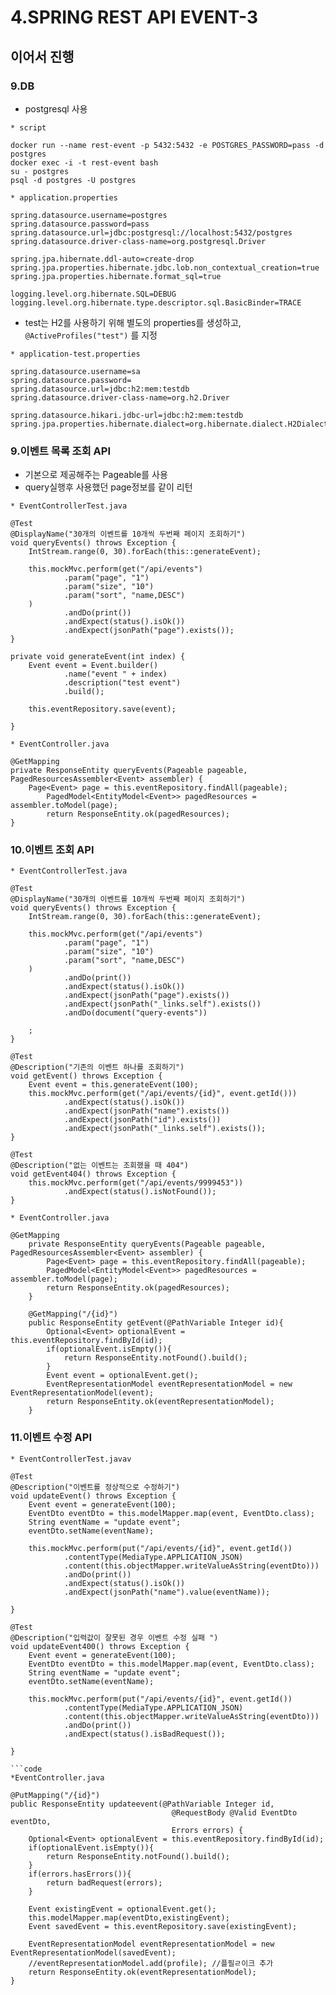 # 4.SPRING REST API EVENT-3

## 이어서 진행

### 9.DB

- postgresql 사용

```code
* script

docker run --name rest-event -p 5432:5432 -e POSTGRES_PASSWORD=pass -d postgres
docker exec -i -t rest-event bash 
su - postgres
psql -d postgres -U postgres
```

```code
* application.properties

spring.datasource.username=postgres
spring.datasource.password=pass
spring.datasource.url=jdbc:postgresql://localhost:5432/postgres
spring.datasource.driver-class-name=org.postgresql.Driver

spring.jpa.hibernate.ddl-auto=create-drop
spring.jpa.properties.hibernate.jdbc.lob.non_contextual_creation=true
spring.jpa.properties.hibernate.format_sql=true

logging.level.org.hibernate.SQL=DEBUG
logging.level.org.hibernate.type.descriptor.sql.BasicBinder=TRACE
```

- test는 H2를 사용하기 위해 별도의 properties를 생성하고,  
  `@ActiveProfiles("test")` 를 지정 

```code
* application-test.properties

spring.datasource.username=sa
spring.datasource.password=
spring.datasource.url=jdbc:h2:mem:testdb
spring.datasource.driver-class-name=org.h2.Driver

spring.datasource.hikari.jdbc-url=jdbc:h2:mem:testdb
spring.jpa.properties.hibernate.dialect=org.hibernate.dialect.H2Dialect
```

### 9.이벤트 목록 조회 API

- 기본으로 제공해주는 Pageable를 사용
- query실행후 사용했던 page정보를 같이 리턴

```code
* EventControllerTest.java

@Test
@DisplayName("30개의 이벤트를 10개씩 두번째 페이지 조회하기")
void queryEvents() throws Exception {
    IntStream.range(0, 30).forEach(this::generateEvent);

    this.mockMvc.perform(get("/api/events")
            .param("page", "1")
            .param("size", "10")
            .param("sort", "name,DESC")
    )
            .andDo(print())
            .andExpect(status().isOk())
            .andExpect(jsonPath("page").exists());
}

private void generateEvent(int index) {
    Event event = Event.builder()
            .name("event " + index)
            .description("test event")
            .build();

    this.eventRepository.save(event);

}
```

```code
* EventController.java

@GetMapping
private ResponseEntity queryEvents(Pageable pageable, PagedResourcesAssembler<Event> assembler) {
    Page<Event> page = this.eventRepository.findAll(pageable);
        PagedModel<EntityModel<Event>> pagedResources = assembler.toModel(page);
        return ResponseEntity.ok(pagedResources);
}
```

### 10.이벤트 조회 API

```code
* EventControllerTest.java

@Test
@DisplayName("30개의 이벤트를 10개씩 두번째 페이지 조회하기")
void queryEvents() throws Exception {
    IntStream.range(0, 30).forEach(this::generateEvent);

    this.mockMvc.perform(get("/api/events")
            .param("page", "1")
            .param("size", "10")
            .param("sort", "name,DESC")
    )
            .andDo(print())
            .andExpect(status().isOk())
            .andExpect(jsonPath("page").exists())
            .andExpect(jsonPath("_links.self").exists())
            .andDo(document("query-events"))

    ;
}

@Test
@Description("기존의 이벤트 하나를 조회하기")
void getEvent() throws Exception {
    Event event = this.generateEvent(100);
    this.mockMvc.perform(get("/api/events/{id}", event.getId()))
            .andExpect(status().isOk())
            .andExpect(jsonPath("name").exists())
            .andExpect(jsonPath("id").exists())
            .andExpect(jsonPath("_links.self").exists());
}

@Test
@Description("없는 이벤트는 조회했을 때 404")
void getEvent404() throws Exception {
    this.mockMvc.perform(get("/api/events/9999453"))
            .andExpect(status().isNotFound());
}

```

```code
* EventController.java

@GetMapping
    private ResponseEntity queryEvents(Pageable pageable, PagedResourcesAssembler<Event> assembler) {
        Page<Event> page = this.eventRepository.findAll(pageable);
        PagedModel<EntityModel<Event>> pagedResources = assembler.toModel(page);
        return ResponseEntity.ok(pagedResources);
    }

    @GetMapping("/{id}")
    public ResponseEntity getEvent(@PathVariable Integer id){
        Optional<Event> optionalEvent = this.eventRepository.findById(id);
        if(optionalEvent.isEmpty()){
            return ResponseEntity.notFound().build();
        }
        Event event = optionalEvent.get();
        EventRepresentationModel eventRepresentationModel = new EventRepresentationModel(event);
        return ResponseEntity.ok(eventRepresentationModel);
    }
```

### 11.이벤트 수정 API

```code
* EventControllerTest.javav

@Test
@Description("이벤트를 정상적으로 수정하기")
void updateEvent() throws Exception {
    Event event = generateEvent(100);
    EventDto eventDto = this.modelMapper.map(event, EventDto.class);
    String eventName = "update event";
    eventDto.setName(eventName);

    this.mockMvc.perform(put("/api/events/{id}", event.getId())
            .contentType(MediaType.APPLICATION_JSON)
            .content(this.objectMapper.writeValueAsString(eventDto)))
            .andDo(print())
            .andExpect(status().isOk())
            .andExpect(jsonPath("name").value(eventName));

}

@Test
@Description("입력값이 잘못된 경우 이벤트 수정 실패 ")
void updateEvent400() throws Exception {
    Event event = generateEvent(100);
    EventDto eventDto = this.modelMapper.map(event, EventDto.class);
    String eventName = "update event";
    eventDto.setName(eventName);

    this.mockMvc.perform(put("/api/events/{id}", event.getId())
            .contentType(MediaType.APPLICATION_JSON)
            .content(this.objectMapper.writeValueAsString(eventDto)))
            .andDo(print())
            .andExpect(status().isBadRequest());

}

```code
*EventController.java

@PutMapping("/{id}")
public ResponseEntity updateevent(@PathVariable Integer id,
                                    @RequestBody @Valid EventDto eventDto,
                                    Errors errors) {
    Optional<Event> optionalEvent = this.eventRepository.findById(id);
    if(optionalEvent.isEmpty()){
        return ResponseEntity.notFound().build();
    }
    if(errors.hasErrors()){
        return badRequest(errors);
    }

    Event existingEvent = optionalEvent.get();
    this.modelMapper.map(eventDto,existingEvent);
    Event savedEvent = this.eventRepository.save(existingEvent);

    EventRepresentationModel eventRepresentationModel = new EventRepresentationModel(savedEvent);
    //eventRepresentationModel.add(profile); //플필ㄹ이크 추가
    return ResponseEntity.ok(eventRepresentationModel);
}

```


```